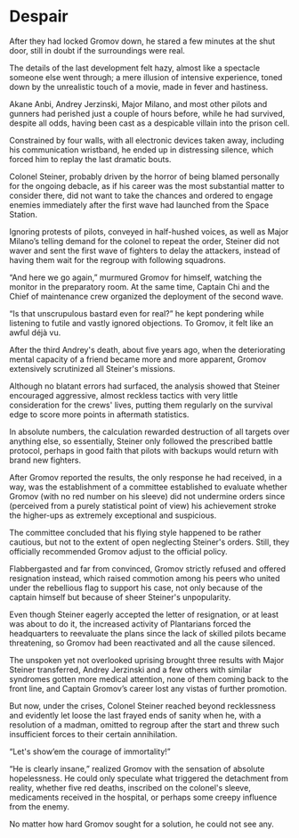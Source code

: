 # Despair

After they had locked Gromov down, he stared a few minutes at the shut door, still in doubt if the surroundings were real.

The details of the last development felt hazy, almost like a spectacle someone else went through; a mere illusion of intensive experience, toned down by the unrealistic touch of a movie, made in fever and hastiness.

Akane Anbi, Andrey Jerzinski, Major Milano, and most other pilots and gunners had perished just a couple of hours before, while he had survived, despite all odds, having been cast as a despicable villain into the prison cell.

Constrained by four walls, with all electronic devices taken away, including his communication wristband, he ended up in distressing silence, which forced him to replay the last dramatic bouts.

Colonel Steiner, probably driven by the horror of being blamed personally for the ongoing debacle, as if his career was the most substantial matter to consider there, did not want to take the chances and ordered to engage enemies immediately after the first wave had launched from the Space Station.

Ignoring protests of pilots, conveyed in half-hushed voices, as well as Major Milano’s telling demand for the colonel to repeat the order, Steiner did not waver and sent the first wave of fighters to delay the attackers, instead of having them wait for the regroup with following squadrons.

“And here we go again,” murmured Gromov for himself, watching the monitor in the preparatory room. At the same time, Captain Chi and the Chief of maintenance crew organized the deployment of the second wave.

“Is that unscrupulous bastard even for real?” he kept pondering while listening to futile and vastly ignored objections. To Gromov, it felt like an awful déjà vu.

After the third Andrey's death, about five years ago, when the deteriorating mental capacity of a friend became more and more apparent, Gromov extensively scrutinized all Steiner's missions.

Although no blatant errors had surfaced, the analysis showed that Steiner encouraged aggressive, almost reckless tactics with very little consideration for the crews' lives, putting them regularly on the survival edge to score more points in aftermath statistics.

In absolute numbers, the calculation rewarded destruction of all targets over anything else, so essentially, Steiner only followed the prescribed battle protocol, perhaps in good faith that pilots with backups would return with brand new fighters.

After Gromov reported the results, the only response he had received, in a way, was the establishment of a committee established to evaluate whether Gromov (with no red number on his sleeve) did not undermine orders since (perceived from a purely statistical point of view) his achievement stroke the higher-ups as extremely exceptional and suspicious.

The committee concluded that his flying style happened to be rather cautious, but not to the extent of open neglecting Steiner's orders. Still, they officially recommended Gromov adjust to the official policy.

Flabbergasted and far from convinced, Gromov strictly refused and offered resignation instead, which raised commotion among his peers who united under the rebellious flag to support his case, not only because of the captain himself but because of sheer Steiner's unpopularity.

Even though Steiner eagerly accepted the letter of resignation, or at least was about to do it, the increased activity of Plantarians forced the headquarters to reevaluate the plans since the lack of skilled pilots became threatening, so Gromov had been reactivated and all the cause silenced.

The unspoken yet not overlooked uprising brought three results with Major Steiner transferred, Andrey Jerzinski and a few others with similar syndromes gotten more medical attention, none of them coming back to the front line, and Captain Gromov’s career lost any vistas of further promotion.

But now, under the crises, Colonel Steiner reached beyond recklessness and evidently let loose the last frayed ends of sanity when he, with a resolution of a madman, omitted to regroup after the start and threw such insufficient forces to their certain annihilation.

“Let's show’em the courage of immortality!”

“He is clearly insane,” realized Gromov with the sensation of absolute hopelessness. He could only speculate what triggered the detachment from reality, whether five red deaths, inscribed on the colonel's sleeve, medicaments received in the hospital, or perhaps some creepy influence from the enemy.

No matter how hard Gromov sought for a solution, he could not see any.

